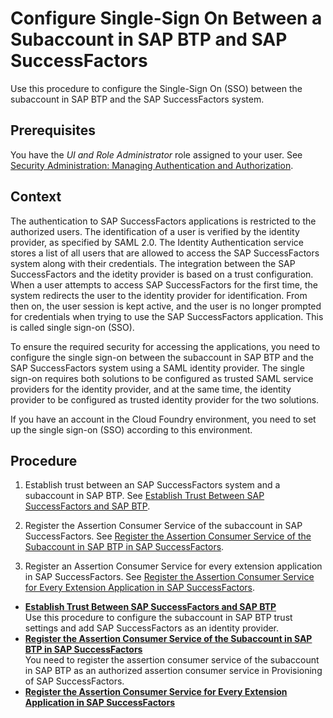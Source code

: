 <!-- loio64da613776814c3f8d899686dee558ca -->

# Configure Single-Sign On Between a Subaccount in SAP BTP and SAP SuccessFactors

Use this procedure to configure the Single-Sign On \(SSO\) between the subaccount in SAP BTP and the SAP SuccessFactors system.



<a name="loio64da613776814c3f8d899686dee558ca__prereq_e4k_nsx_ylb"/>

## Prerequisites

You have the *UI and Role Administrator* role assigned to your user. See [Security Administration: Managing Authentication and Authorization](../50-administration-and-ops/Security_Administration_Managing_Authentication_and_Authorization_1ff47b2.md).



## Context

The authentication to SAP SuccessFactors applications is restricted to the authorized users. The identification of a user is verified by the identity provider, as specified by SAML 2.0. The Identity Authentication service stores a list of all users that are allowed to access the SAP SuccessFactors system along with their credentials. The integration between the SAP SuccessFactors and the idetity provider is based on a trust configuration. When a user attempts to access SAP SuccessFactors for the first time, the system redirects the user to the identity provider for identification. From then on, the user session is kept active, and the user is no longer prompted for credentials when trying to use the SAP SuccessFactors application. This is called single sign-on \(SSO\).

To ensure the required security for accessing the applications, you need to configure the single sign-on between the subaccount in SAP BTP and the SAP SuccessFactors system using a SAML identity provider. The single sign-on requires both solutions to be configured as trusted SAML service providers for the identity provider, and at the same time, the identity provider to be configured as trusted identity provider for the two solutions.

If you have an account in the Cloud Foundry environment, you need to set up the single sign-on \(SSO\) according to this environment.



## Procedure

1.  Establish trust between an SAP SuccessFactors system and a subaccount in SAP BTP. See [Establish Trust Between SAP SuccessFactors and SAP BTP](Establish_Trust_Between_SAP_SuccessFactors_and_SAP_BTP_80a3fd1.md).

2.  Register the Assertion Consumer Service of the subaccount in SAP SuccessFactors. See [Register the Assertion Consumer Service of the Subaccount in SAP BTP in SAP SuccessFactors](Register_the_Assertion_Consumer_Service_of_the_Subaccount_in_SAP_BTP_in_SAP_SuccessFactors_de3a1b3.md).

3.  Register an Assertion Consumer Service for every extension application in SAP SuccessFactors. See [Register the Assertion Consumer Service for Every Extension Application in SAP SuccessFactors](Register_the_Assertion_Consumer_Service_for_Every_Extension_Application_in_SAP_SuccessFactors_ebc8341.md).


-   **[Establish Trust Between SAP SuccessFactors and SAP BTP](Establish_Trust_Between_SAP_SuccessFactors_and_SAP_BTP_80a3fd1.md "Use this procedure to configure the subaccount in SAP BTP trust settings and
		add SAP SuccessFactors as an identity provider. ")**  
Use this procedure to configure the subaccount in SAP BTP trust settings and add SAP SuccessFactors as an identity provider.
-   **[Register the Assertion Consumer Service of the Subaccount in SAP BTP in SAP SuccessFactors](Register_the_Assertion_Consumer_Service_of_the_Subaccount_in_SAP_BTP_in_SAP_SuccessFactors_8072e48.md "You need to register the assertion consumer service of the subaccount in SAP BTP as an authorized
		assertion consumer service in Provisioning of SAP SuccessFactors.")**  
You need to register the assertion consumer service of the subaccount in SAP BTP as an authorized assertion consumer service in Provisioning of SAP SuccessFactors.
-   **[Register the Assertion Consumer Service for Every Extension Application in SAP SuccessFactors](Register_the_Assertion_Consumer_Service_for_Every_Extension_Application_in_SAP_SuccessFactors_ebc8341.md "")**  


